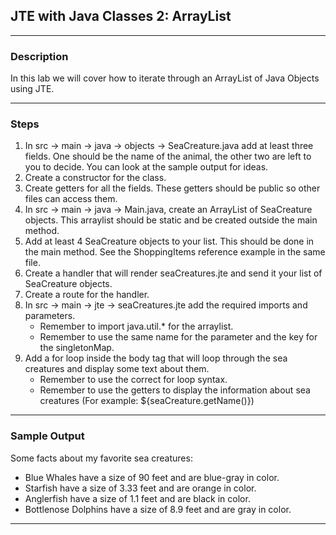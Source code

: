 ## JTE with Java Classes 2: ArrayList
---
### Description
In this lab we will cover how to iterate through an ArrayList of Java Objects using JTE.

---
### Steps

1. In src -> main -> java -> objects -> SeaCreature.java add at least three fields. One should be the name of the animal, the other two are left to you to decide. You can look at the sample output for ideas.
2. Create a constructor for the class.
3. Create getters for all the fields. These getters should be public so other files can access them.
4. In src -> main -> java -> Main.java, create an ArrayList of SeaCreature objects. This arraylist should be static and be created outside the main method.
5. Add at least 4 SeaCreature objects to your list. This should be done in the main method. See the ShoppingItems reference example in the same file.
6. Create a handler that will render seaCreatures.jte and send it your list of SeaCreature objects.
7. Create a route for the handler.
8. In src -> main -> jte -> seaCreatures.jte add the required imports and parameters. 
    * Remember to import java.util.* for the arraylist. 
    * Remember to use the same name for the parameter and the key for the singletonMap.
9.  Add a for loop inside the body tag that will loop through the sea creatures and display some text about them.
    * Remember to use the correct for loop syntax. 
    * Remember to use the getters to display the information about sea creatures (For example: ${seaCreature.getName()})

---
### Sample Output
Some facts about my favorite sea creatures:
* Blue Whales have a size of 90 feet and are blue-gray in color.
* Starfish have a size of 3.33 feet and are orange in color.
* Anglerfish have a size of 1.1 feet and are black in color.
* Bottlenose Dolphins have a size of 8.9 feet and are gray in color.
---
